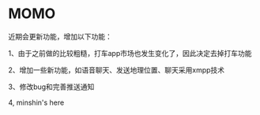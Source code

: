 MOMO
====
近期会更新功能，增加以下功能：

1、由于之前做的比较粗糙，打车app市场也发生变化了，因此决定去掉打车功能

2、增加一些新功能，如语音聊天、发送地理位置、聊天采用xmpp技术

3、修改bug和完善推送通知

4, minshin's here
